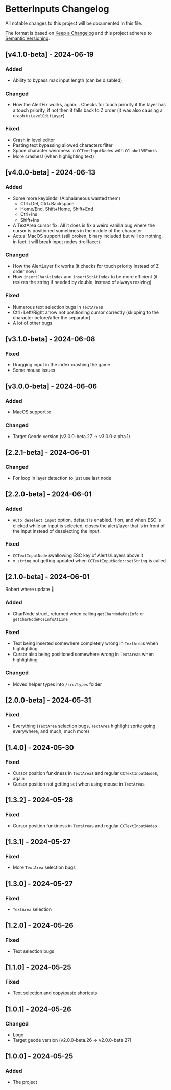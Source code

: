 # BetterInputs Changelog

All notable changes to this project will be documented in this file.

The format is based on [Keep a Changelog](http://keepachangelog.com/)
and this project adheres to [Semantic Versioning](http://semver.org/).

## [v4.1.0-beta] - 2024-06-19

### Added

- Ability to bypass max input length (can be disabled)

### Changed

- How the AlertFix works, again... Checks for touch priority if the layer has a touch priority, if not then it falls back to Z order (it was also causing a crash in `LevelEditLayer`)

### Fixed

- Crash in level editor
- Pasting text bypassing allowed characters filter
- Space character weirdness in `CCTextInputNode`s with `CCLabelBMFont`s
- More crashes! (when highlighting text)

## [v4.0.0-beta] - 2024-06-13

### Added

- Some more keybinds! (Alphalaneous wanted them)
  - Ctrl+Del, Ctrl+Backspace
  - Home/End, Shift+Home, Shift+End
  - Ctrl+Ins
  - Shift+Ins
- A TextArea cursor fix. All it does is fix a weird vanilla bug where the cursor is positioned sometimes in the middle of the character
- Actual MacOS support (still broken, binary included but will do nothing, in fact it will break input nodes :trollface:)

### Changed

- How the AlertLayer fix works (it checks for touch priority instead of Z order now)
- How `insertCharAtIndex` and `insertStrAtIndex` to be more efficient (it resizes the string if needed by double, instead of always resizing)

### Fixed

- Numerous text selection bugs in `TextArea`s
- Ctrl+Left/Right arrow not positioning cursor correctly (skipping to the character before/after the separator)
- A lot of other bugs

## [v3.1.0-beta] - 2024-06-08

### Fixed

- Dragging input in the index crashing the game
- Some mouse issues

## [v3.0.0-beta] - 2024-06-06

### Added

- MacOS support :o

### Changed

- Target Geode version (v2.0.0-beta.27 -> v3.0.0-alpha.1)

## [2.2.1-beta] - 2024-06-01

### Changed

- For loop in layer detection to just use last node

## [2.2.0-beta] - 2024-06-01

### Added

- `Auto deselect input` option, default is enabled. If on, and when ESC is clicked while an input is selected, closes the alert/layer that is in front of the input instead of deselecting the input.

### Fixed

- `CCTextInputNode` swallowing ESC key of Alerts/Layers above it
- `m_string` not getting updated when `CCTextInputNode::setString` is called

## [2.1.0-beta] - 2024-06-01

Robert where update 👀

### Added

- CharNode struct, returned when calling `getCharNodePosInfo` or `getCharNodePosInfoAtLine`

### Fixed

- Text being inserted somewhere completely wrong in `TextArea`s when highlighting
- Cursor also being positioned somewhere wrong in `TextArea`s when highlighting

### Changed

- Moved helper types into `/src/types` folder

## [2.0.0-beta] - 2024-05-31

### Fixed

- Everything (`TextArea` selection bugs, `TextArea` highlight sprite going everywhere, and much, much more)

## [1.4.0] - 2024-05-30

### Fixed

- Cursor position funkiness in `TextArea`s and regular `CCTextInputNode`s, again
- Cursor position not getting set when using mouse in `TextArea`s

## [1.3.2] - 2024-05-28

### Fixed

- Cursor position funkiness in `TextArea`s and regular `CCTextInputNode`s

## [1.3.1] - 2024-05-27

### Fixed

- More `TextArea` selection bugs

## [1.3.0] - 2024-05-27

### Fixed

- `TextArea` selection

## [1.2.0] - 2024-05-26

### Fixed

- Text selection bugs

## [1.1.0] - 2024-05-25

### Fixed

- Text selection and copy/paste shortcuts

## [1.0.1] - 2024-05-26

### Changed

- Logo
- Target geode version (v2.0.0-beta.26 -> v2.0.0-beta.27)

## [1.0.0] - 2024-05-25

### Added

- The project
